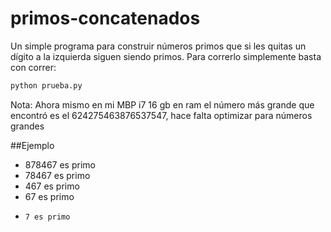 # primos-concatenados
Un simple programa para construir números primos que si les quitas un dígito a la izquierda siguen siendo primos.
Para correrlo simplemente basta con correr:

```bash
python prueba.py
```
Nota: Ahora mismo en mi MBP i7 16 gb en ram el número más grande que encontró es el 624275463876537547, hace falta optimizar para números grandes

##Ejemplo
- 878467 es primo
-  78467 es primo
-   467 es primo
-    67 es primo
-     7 es primo
     
